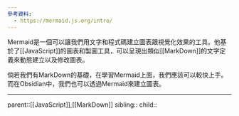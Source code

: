 ```yaml
---
參考資料:
  - https://mermaid.js.org/intro/
---
```

Mermaid是一個可以讓我們用文字和程式碼建立圖表跟視覺化效果的工具。他基於了[[JavaScript]]的圖表和製圖工具，可以呈現出類似[[MarkDown]]的文字定義來動態建立以及修改圖表。

倘若我們有MarkDown的基礎，在學習Mermaid上面，我們應該可以較快上手。而在Obsidian中，我們也可以透過Mermaid來建立圖表。
- - -
parent::[[JavaScript]],[[MarkDown]]
sibling::
child::
